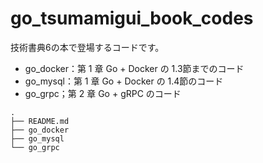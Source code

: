 # go_tsumamigui_book_codes
技術書典6の本で登場するコードです。

 - go_docker：第 1 章 Go + Docker の 1.3節までのコード
 - go_mysql：第 1 章 Go + Docker の 1.4節のコード
 - go_grpc；第 2 章 Go + gRPC  のコード

```
.
├── README.md
├── go_docker
├── go_mysql
└── go_grpc
```
